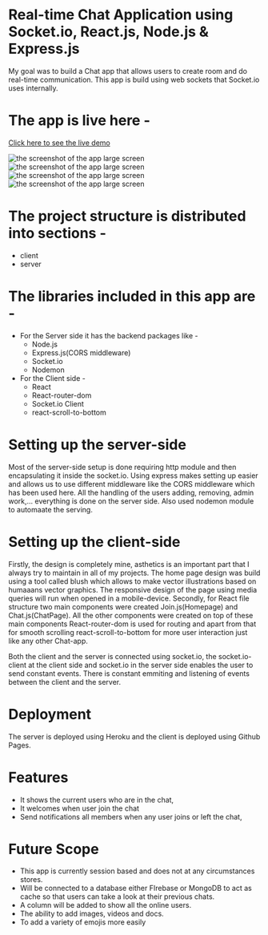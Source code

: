 # Real-time Chat Application using Socket.io, React.js, Node.js & Express.js
My goal was to build a Chat app that allows users to create room and do real-time communication. 
This app is build using web sockets that Socket.io uses internally.

# The app is live here - 
[Click here to see the live demo](https://chat-app-client-seven-puce.vercel.app/)

<img src="./home-page.png" alt="the screenshot of the app large screen"/>
<img src="./chat-page.png" alt="the screenshot of the app large screen"/>
<img src="./home-page-mobile.png" alt="the screenshot of the app large screen"/> <img src="./chat-page-mobile.png" alt="the screenshot of the app large screen"/>


# The project structure is distributed into sections - 
* client 
* server
# The libraries included in this app are - 
* For the Server side it has the backend packages like -
  * Node.js 
  * Express.js(CORS middleware) 
  * Socket.io 
  * Nodemon
* For the Client side - 
  * React 
  * React-router-dom
  * Socket.io Client
  * react-scroll-to-bottom

# Setting up the server-side
Most of the server-side setup is done requiring http module and then encapsulating it inside the socket.io. Using express makes setting up easier and allows us to use different middleware like the CORS middleware which has been used here.
All the handling of the users adding, removing, admin work,... everything is done on the server side. Also used nodemon module to automaate the serving.

# Setting up the client-side 
Firstly, the design is completely mine, asthetics is an important part that I always try to maintain in all of my projects.
The home page design was build using a tool called blush which allows to make vector illustrations based on humaaans vector graphics.
The responsive design of the page using media queries will run when opened in a mobile-device.
Secondly, for React file structure two main components were created Join.js(Homepage) and Chat.js(ChatPage). All the other components were created on top of these main components
React-router-dom is used for routing and apart from that for smooth scrolling react-scroll-to-bottom for more user interaction just like any other Chat-app. 

Both the client and the server is connected using socket.io, the socket.io-client at the client side and socket.io in the server side enables the user to send constant events. There is constant emmiting and listening of events between the client and the server.

# Deployment
The server is deployed using Heroku and the client is deployed using Github Pages.

# Features
* It shows the current users who are in the chat,
* It welcomes when user join the chat 
* Send notifications all members when any user joins or left the chat,

# Future Scope
* This app is currently session based and does not at any circumstances stores. 
* Will be connected to a database either FIrebase or MongoDB to act as cache so that users can take a look at their previous chats.
* A column will be added to show all the online users.
* The ability to add images, videos and docs.
* To add a variety of emojis more easily

